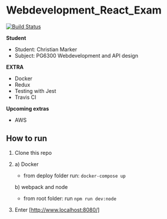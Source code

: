 # Webdevelopment_React_Exam
[![Build Status](https://travis-ci.com/MiniMarker/WebDevelopment_React_Exam.svg?token=63V1sLhHsu3poeGMykFw&branch=master)](https://travis-ci.com/MiniMarker/WebDevelopment_React_Exam)

**Student**
* Student: Christian Marker
* Subject: PG6300 Webdevelopment and API design

**EXTRA**
- Docker
- Redux
- Testing with Jest
- Travis CI

**Upcoming extras**
- AWS


## How to run
1. Clone this repo
2. 
    a) Docker
    - from deploy folder run: `docker-compose up`
    
    b) webpack and node
    - from root folder: run `npm run dev:node`
3. Enter [http://www.localhost:8080/]

